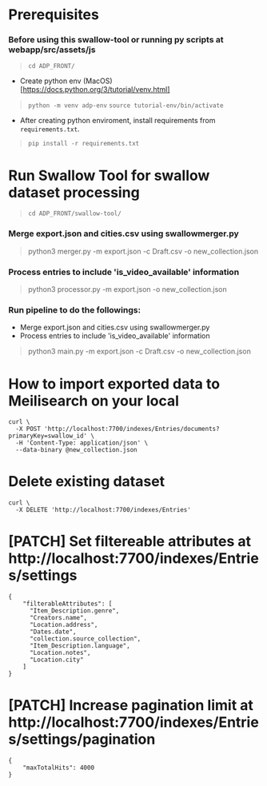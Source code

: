 # Prerequisites
### Before using this swallow-tool or running py scripts at webapp/src/assets/js
> `cd ADP_FRONT/`

- Create python env (MacOS) [https://docs.python.org/3/tutorial/venv.html]
> `python -m venv adp-env`
> `source tutorial-env/bin/activate`

- After creating python enviroment, install requirements from `requirements.txt`.
> `pip install -r requirements.txt`


# Run Swallow Tool for swallow dataset processing
> `cd ADP_FRONT/swallow-tool/`

### Merge export.json and cities.csv using swallowmerger.py
> python3 merger.py -m export.json -c Draft.csv -o new_collection.json

### Process entries to include 'is_video_available' information
> python3 processor.py -m export.json -o new_collection.json
### Run pipeline to do the followings:
- Merge export.json and cities.csv using swallowmerger.py
- Process entries to include 'is_video_available' information
> python3 main.py -m export.json -c Draft.csv -o new_collection.json

# How to import exported data to Meilisearch on your local
```
curl \
  -X POST 'http://localhost:7700/indexes/Entries/documents?primaryKey=swallow_id' \
  -H 'Content-Type: application/json' \
  --data-binary @new_collection.json
```

# Delete existing dataset
```
curl \
  -X DELETE 'http://localhost:7700/indexes/Entries'
```

# [PATCH] Set filtereable attributes at http://localhost:7700/indexes/Entries/settings
```
{
    "filterableAttributes": [
      "Item_Description.genre",
      "Creators.name",
      "Location.address",
      "Dates.date",
      "collection.source_collection",
      "Item_Description.language",
      "Location.notes",
      "Location.city"
    ]
}
```

# [PATCH] Increase pagination limit at http://localhost:7700/indexes/Entries/settings/pagination
```
{
    "maxTotalHits": 4000
}
```